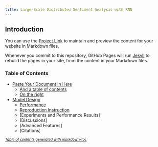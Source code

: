 ```yaml
---
title: Large-Scale Distributed Sentiment Analysis with RNN
---
```

## Introduction

You can use the [Project Link](https://github.com/Duuuuuu/Large-Scale-Distributed-Sentiment-Analysis-with-RNNs) to maintain and preview the content for your website in Markdown files.

Whenever you commit to this repository, GitHub Pages will run [Jekyll](https://jekyllrb.com/) to rebuild the pages in your site, from the content in your Markdown files.

### Table of Contents

- [Paste Your Document In Here](#paste-your-document-in-here)
  * [And a table of contents](#and-a-table-of-contents)
  * [On the right](#on-the-right)
- [Model Design](http://sophieyanzhao.github.io/model)
  * [Performance](#on-the-right)
  * [Reproduction Instruction]()
  * [Experiments and Performance Results]
  * [Discussions]
  * [Advanced Features]
  * [Citations]

<small><i><a href='http://ecotrust-canada.github.io/markdown-toc/'>Table of contents generated with markdown-toc</a></i></small>


